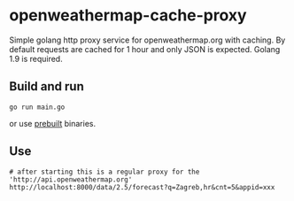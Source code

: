 # openweathermap-cache-proxy
Simple golang http proxy service for openweathermap.org with caching. By default requests are
cached for 1 hour and only JSON is expected. Golang 1.9 is required.

## Build and run
```
go run main.go
```

or use [prebuilt](prebuilt) binaries.

## Use
```
# after starting this is a regular proxy for the 'http://api.openweathermap.org'
http://localhost:8000/data/2.5/forecast?q=Zagreb,hr&cnt=5&appid=xxx
```
